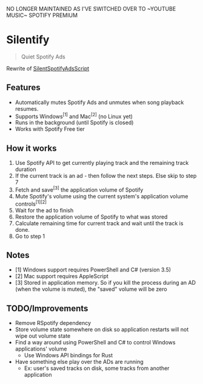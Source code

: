 NO LONGER MAINTAINED AS I'VE SWITCHED OVER TO ~YOUTUBE MUSIC~ SPOTIFY PREMIUM
# Silentify

> Quiet Spotify Ads

Rewrite of [SilentSpotifyAdsScript](https://github.com/saiarvindg/SilentSpotifyAdsScript)

## Features

- Automatically mutes Spotify Ads and unmutes when song playback resumes.
- Supports Windows<sup>[1]</sup> and Mac<sup>[2]</sup> (no Linux yet)
- Runs in the background (until Spotify is closed)
- Works with Spotify Free tier

## How it works

1. Use Spotify API to get currently playing track and the remaining track duration
2. If the current track is an ad - then follow the next steps. Else skip to step 7
3. Fetch and save<sup>[3]</sup> the application volume of Spotify
4. Mute Spotify's volume using the current system's application volume controls<sup>[1][2]</sup>
5. Wait for the ad to finish
6. Restore the application volume of Spotify to what was stored
7. Calculate remaining time for current track and wait until the track is done.
8. Go to step 1

## Notes

- [1] Windows support requires PowerShell and C# (version 3.5)
- [2] Mac support requires AppleScript
- [3] Stored in application memory. So if you kill the process during an AD (when the volume is muted), the "saved" volume will be zero

## TODO/Improvements

- Remove RSpotify dependency
- Store volume state somewhere on disk so application restarts will not wipe out volume state
- Find a way around using PowerShell and C# to control Windows applications' volume
    - Use Windows API bindings for Rust
- Have something else play over the ADs are running
    - Ex: user's saved tracks on disk, some tracks from another application
